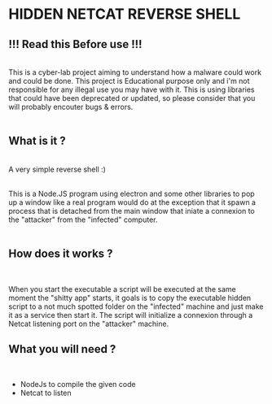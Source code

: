 # HIDDEN  NETCAT REVERSE SHELL

## !!! Read this Before use !!!
<br>
This is a cyber-lab project aiming to understand how a malware could work and could be done.
This project is Educational purpose only and i'm not responsible for any illegal use you may have with it. This is using libraries that could have been deprecated or updated, so please consider that you will probably encouter bugs & errors.
<br><br>

## What is it ?
<br>
A very simple reverse shell :)
<br><br>

This is a Node.JS program using electron and some other libraries to pop up a window like a real program would do at the exception that it spawn a process that is detached from the main window  that iniate a connexion to the "attacker" from the "infected" computer.
<br><br>

## How does it works ?
<br>

When you start the executable a script will be executed at the same moment the "shitty app" starts, it goals is to copy the executable hidden script to a not much spotted folder on the "infected" machine and just make it as a service then start it. The script will initialize a connexion through a Netcat listening port on the "attacker" machine. 

## What you will need ? 
<br>

- NodeJs to compile the given code
- Netcat to listen

